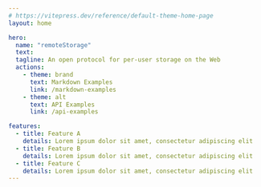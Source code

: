 ```yaml
---
# https://vitepress.dev/reference/default-theme-home-page
layout: home

hero:
  name: "remoteStorage"
  text:
  tagline: An open protocol for per-user storage on the Web
  actions:
    - theme: brand
      text: Markdown Examples
      link: /markdown-examples
    - theme: alt
      text: API Examples
      link: /api-examples

features:
  - title: Feature A
    details: Lorem ipsum dolor sit amet, consectetur adipiscing elit
  - title: Feature B
    details: Lorem ipsum dolor sit amet, consectetur adipiscing elit
  - title: Feature C
    details: Lorem ipsum dolor sit amet, consectetur adipiscing elit
---
```


